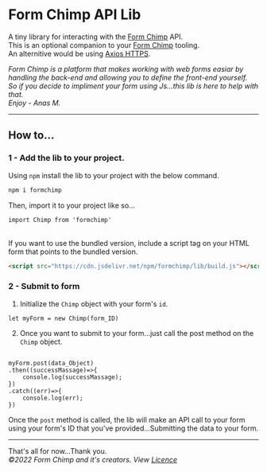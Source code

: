 # Form Chimp API Lib
 A tiny library for interacting with the [Form Chimp](https://formchimp.app) API.<br>
 This is an optional companion to your [Form Chimp](https://formchimp.app) tooling. <br>
 An alternitive would be using [Axios HTTPS](https://axios-http.com/docs/intro).
 
 
 
 
*Form Chimp is a platform that makes working with web forms easiar by <br> 
handling the back-end and allowing you to define the front-end yourself. <br>
So if you decide to impliment your form using Js...this lib is here to help with that.<br>
Enjoy - Anas M.*
 
----------------------------------------

## How to...

### 1 - Add the lib to your project.
Using `npm` install the lib to your project with the below command.
```Bash
npm i formchimp
```
Then, import it to your project like so...
```Js
import Chimp from 'formchimp'
```
<br>
If you want to use the bundled version, include a script tag on your HTML form that points to the bundled version.

```HTML
<script src="https://cdn.jsdelivr.net/npm/formchimp/lib/build.js"></script>
```

### 2 - Submit to form
1. Initialize the `Chimp` object with your form's `id`.

```Js
let myForm = new Chimp(form_ID)
```

2. Once you want to submit to your form...just call the post method on the `Chimp` object.

```Js

myForm.post(data_Object)
.then((successMassage)=>{
    console.log(successMassage);
})
.catch((err)=>{
    console.log(err);
})
```
Once the `post` method is called, the lib will make an API call to your form using your form's ID that you've provided...Submitting the data to your form.

----------

That's all for now...Thank you.<br>
*©2022 Form Chimp and it's creators. View [Licence](https://github.com/form-chimp/formchimp/blob/main/LICENSE)*
